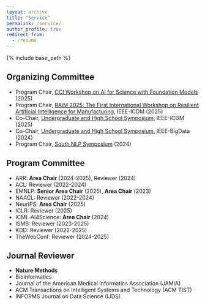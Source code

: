 ```yaml
---
layout: archive
title: "Service"
permalink: /service/
author_profile: true
redirect_from:
  - /resume
---
```


{% include base_path %}

## Organizing Committee

- Program Chair, [CCI Workshop on AI for Science with Foundation Models](https://xuanwang91.github.io/2025-cci-workshop/) (2025)
- Program Chair, [RAiM 2025: The First International Workshop on Resilient Artificial Intelligence for Manufacturing](https://xuanwang91.github.io/2025-ICDM-RAiM/), IEEE-ICDM (2025)
- Co-Chair, [Undergraduate and High School Symposium](https://xuanwang91.github.io/2025-ICDM-UGHS/), IEEE-ICDM (2025)
- Co-Chair, [Undergraduate and High School Symposium](https://studentpapers-bigdata2024.netlify.app/), IEEE-BigData (2024)
- Program Chair, [South NLP Symposium](https://southnlp.github.io/southnlp2024/) (2024)

## Program Committee

- ARR: **Area Chair** (2024-2025), Reviewer (2024)
- ACL: Reviewer (2022-2024)
- EMNLP: **Senior Area Chair** (2025), **Area Chair** (2023)
- NAACL: Reviewer (2022-2024)
- NeurIPS: **Area Chair** (2025)
- ICLR: Reviewer (2025)
- ICML-AI4Science: **Area Chair** (2024)
- ISMB: Reviewer (2023-2025)
- KDD: Reviewer (2022-2025)
- TheWebConf: Reviewer (2024-2025)

## Journal Reviewer

- **Nature Methods**
- Bioinformatics
- Journal of the American Medical Informatics Association (JAMIA)
- ACM Transactions on Intelligent Systems and Technology (ACM TIST)
- INFORMS Journal on Data Science (IJDS)
  
